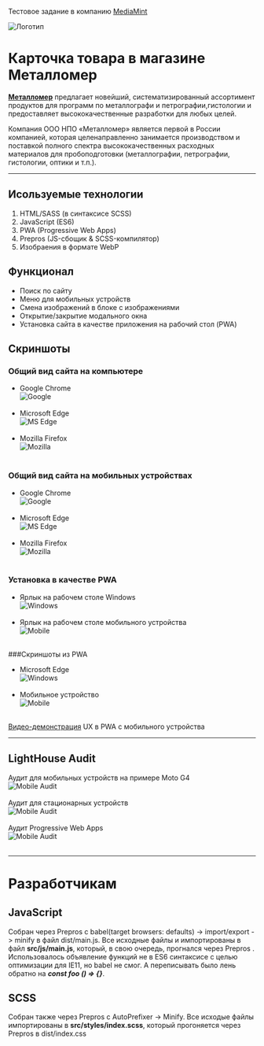 Тестовое задание в компанию [MediaMint](https://mediamint.ru)

![Логотип](./readme%20imgs/logo.svg)

# Карточка товара в магазине Металломер
**[Металломер](http://metallomer.ru/, "ООО НПО «Металломер»")** предлагает новейший, систематизированный ассортимент 
продуктов для программ по металлографи и петрографии,гистологии и предоставляет высококачественные разработки для любых 
целей.

Компания ООО НПО «Металломер» является первой в России компанией, которая целенаправленно занимается производством и 
поставкой полного спектра высококачественных расходных материалов для пробоподготовки (металлографии, петрографии, 
гистологии, оптики и т.п.).
___

## Исользуемые технологии
1. HTML/SASS (в синтаксисе SCSS)
2. JavaScript (ES6)
3. PWA (Progressive Web Apps)
4. Prepros (JS-сбощик & SCSS-компилятор)
5. Изобраения в формате WebP

## Функционал
* Поиск по сайту
* Меню для мобильных устройств
* Смена изображений в блоке с изображениями
* Открытие/закрытие модального окна
* Установка сайта в качестве приложения на рабочий стол (PWA)

## Скриншоты
### Общий вид сайта на компьютере
* Google Chrome<br>
![Google](./readme%20imgs/chrome%20desktop.png)<br><br>
* Microsoft Edge<br>
![MS Edge](./readme%20imgs/ms%20edge%20desktop.png)<br><br>
* Mozilla Firefox<br>
![Mozilla](./readme%20imgs/mozilla%20desktop.png)<br><br>

### Общий вид сайта на мобильных устройствах
* Google Chrome <br>
![Google](./readme%20imgs/chrome%20preview.png)<br><br>
* Microsoft Edge <br>
![MS Edge](./readme%20imgs/ms%20edge%20preview.png)<br><br>
* Mozilla Firefox <br>
![Mozilla](./readme%20imgs/mozilla%20preview.png)<br><br>


### Установка в качестве PWA
* Ярлык на рабочем столе Windows<br>
![Windows](./readme%20imgs/PWA%20shortcut%20Windows.png)<br><br>
* Ярлык на рабочем столе мобильного устройства <br>
![Mobile](./readme%20imgs/PWA%20mobile%20icon.png)<br><br>


###Скриншоты из PWA
* Microsoft Edge<br>
![Windows](./readme%20imgs/opening%20as%20PWA%20desktop.png)<br><br>
* Мобильное устройство<br>
![Mobile](./readme%20imgs/mobile.jpg)<br><br>

[Видео-демонстрация](https://yadi.sk/i/HwU5ojJ_HRDY0A, "Видео из PWA") UX в PWA с мобильного устройства
___

## LightHouse Audit
Аудит для мобильных устройств на примере Moto G4<br>
![Mobile Audit](./readme%20imgs/mobile%20lighthouse.png)<br><br>
Аудит для стационарных устройств<br>
![Mobile Audit](./readme%20imgs/desktop%20audit.png)<br><br>
Аудит Progressive Web Apps<br>
![Mobile Audit](./readme%20imgs/PWA.png)<br><br>

___
# Разработчикам
## JavaScript
Собран через Prepros с babel(target browsers: defaults) -> import/export -> minify в файл dist/main.js. Все 
исходные файлы и импортированы в файл **src/js/main.js**, который, в свою очередь, прогнался через Prepros
. Использовалось
объявление функций не в ES6 синтаксисе с целью оптимизации для IE11, но babel
 не смог. А переписывать было лень обратно на ***const foo () => {}***.
## SCSS
Собран также через Prepros с AutoPrefixer -> Minify. Все исходые файлы импортированы в **src/styles/index.scss**, 
который прогоняется через Prepros в dist/index.css
